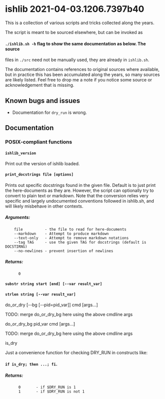 # ishlib 2021-04-03.1206.7397b40

This is a collection of various scripts and tricks collected along the years.

The script is meant to be sourced elsewhere, but can be invoked as
#### `./ishlib.sh -h` flag to show the same documentation as below. The source
files in `./src` need not be manually used, they are already in `ishlib.sh`.

The documentation contains references to original sources where available,
but in practice this has been accumulated along the years, so many sources
are likely listed. Feel free to drop me a note if you notice some source or
acknowledgement that is missing.

## Known bugs and issues

- Documentation for `dry_run` is wrong.

## Documentation

### POSIX-compliant functions

#### `ishlib_version`

Print out the version of ishlib loaded.

#### `print_docstrings file [options]`

Prints out specific docstrings found in the given file. Default is to just
print the here-documents as they are. However, the script can optionally try
to convert to plain text or markdown. Note that the conversion relies very
specific and largely undocumented conventions followed in ishlib.sh, and will
likely misbehave in other contexts.

##### Arguments:

```
    file          - the file to read for here-documents  
    --markdown    - Attempt to produce markdown  
    --text-only   - Attempt to remove markdown notations  
    --tag TAG     - use the given TAG for docstrings (default is DOCSTIRNG)  
    --no-newlines - prevent insertion of newlines  
```

##### Returns:

```
      0  
```


#### `substr string start [end] [--var result_var]`

#### `strlen string [--var result_var]`

do_or_dry [--bg [--pid=pid_var]] cmd [args...]

TODO: merge do_or_dry_bg here using the above cmdline args

do_or_dry_bg pid_var cmd [args...]

TODO: merge do_or_dry_bg here using the above cmdline args

is_dry

Just a convenience function for checking DRY_RUN in constructs like:
#### `if is_dry; then ...; fi`.

##### Returns:

```
      0       - if $DRY_RUN is 1  
      1       - if $DRY_RUN is not 1  
